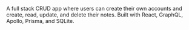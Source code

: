 A full stack CRUD app where users can create their own accounts and create, read, update, and delete their notes. Built with React, GraphQL, Apollo, Prisma, and SQLite.
